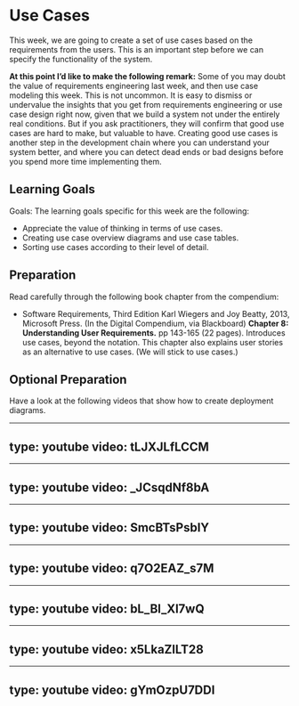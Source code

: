 # Use Cases 

This week, we are going to create a set of use cases based on the requirements from the users. This is an important step before we can specify the functionality of the system. 

**At this point I’d like to make the following remark:** Some of you may doubt the value of requirements engineering last week, and then use case modeling this week. This is not uncommon. It is easy to dismiss or undervalue the insights that you get from requirements engineering or use case design right now, given that we build a system not under the entirely real conditions.  But if you ask practitioners, they will confirm that good use cases are hard to make, but valuable to have. Creating good use cases is another step in the development chain where you can understand your system better, and where you can detect dead ends or bad designs before you spend more time implementing them. 

## Learning Goals




Goals: The learning goals specific for this week are the following:

- Appreciate the value of thinking in terms of use cases.
- Creating use case overview diagrams and use case tables.
- Sorting use cases according to their level of detail.





## Preparation

Read carefully through the following book chapter from the compendium:

* Software Requirements, Third Edition Karl Wiegers and Joy Beatty, 2013, Microsoft Press. (In the Digital Compendium, via Blackboard) **Chapter 8: Understanding User Requirements.** pp 143-165 (22 pages). Introduces use cases, beyond the notation. This chapter also explains user stories as an alternative to use cases. (We will stick to use cases.)

## Optional Preparation

Have a look at the following videos that show how to create deployment diagrams.

---
type: youtube
video: tLJXJLfLCCM
---

---
type: youtube
video: _JCsqdNf8bA
---

---
type: youtube
video: SmcBTsPsbIY
---

---
type: youtube
video: q7O2EAZ_s7M
---

---
type: youtube
video: bL_Bl_Xl7wQ
---

---
type: youtube
video: x5LkaZlLT28
---

---
type: youtube
video: gYmOzpU7DDI
---